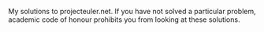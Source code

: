 My solutions to projecteuler.net. If you have not solved a particular problem,
academic code of honour prohibits you from looking at these solutions.
